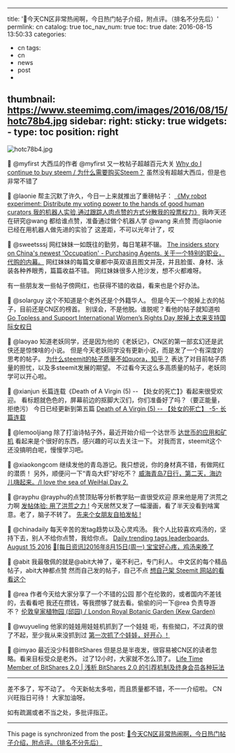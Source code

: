 
---
title: '📌今天CN区非常热闹啊，今日热门帖子介绍，附点评。（排名不分先后）'
permlink: cn
catalog: true
toc_nav_num: true
toc: true
date: 2016-08-15 13:50:33
categories:
- cn
tags:
- cn
- news
- post
- 
thumbnail: https://www.steemimg.com/images/2016/08/15/hotc78b4.jpg
sidebar:
    right:
        sticky: true
widgets:
    -
        type: toc
        position: right
---


![hotc78b4.jpg](https://www.steemimg.com/images/2016/08/15/hotc78b4.jpg)

📌 @myfirst
大西瓜的作者 @myfirst 又一枚帖子超越百元大关
[Why do I continue to buy steem / 为什么需要购买Steem？](https://steemit.com/steemit/@myfirst/why-do-i-continue-to-buy-steem-steem)
虽然没有超越大西瓜，但是也非常不错了

📌 @laonie 
帮主沉默了许久，今日一上来就推出了重磅帖子：
[《My robot experiment: Distribute my voting power to the hands of good human curators 我的机器人实验,通过跟踪人肉点赞的方式分散我的投票权力》](https://steemit.com/steem/@laonie/my-robot-experiment-distribute-my-voting-power-to-the-hands-of-good-human-curators)
我昨天还在研究@wang 都给谁点赞，准备通过做个机器人学 @wang 来点赞
而@laonie 已经在用机器人做先进的实验了
这差距，不可以光年计了，哎

📌 @sweetsssj 
网红妹妹一如既往的勤劳，每日笔耕不辍。
[The insiders story on China's newest 'Occupation' - Purchasing Agents. 关于一个特别的职业，代购的内幕。](https://steemit.com/life/@sweetsssj/the-insiders-story-on-china-s-newest-occupation-purchasing-agents)
网红妹妹的每篇文章都中英双语且图文并茂，并且脸蛋、身材、泳装各种养眼秀，篇篇收益不错。
网红妹妹很多人抢沙发，想不火都难呀。

有一些朋友发一些帖子傍网红，也获得不错的收益，看来也是个好办法。

📌 @solarguy
这个不知道是个老外还是个外籍华人。
但是今天一个脱掉上衣的帖子，目前还是CN区的榜首。
别误会，不是他脱。谁脱呢？看他的帖子就知道啦
[Go Topless and Support International Women’s Rights Day 脱掉上衣来支持国际女权日](https://steemit.com/cn/@solarguy/go-topless-and-support-international-women-s-rights-day)

📌 @laoyao
知道老妖同学，还是因为他的《老妖记》，CN区的第一部玄幻还是武侠还是惊悚啥的小说。
但是今天老妖同学没有更新小说，而是发了一个有深度的思考的帖子。
[为什么steemit的帖子质量不如quora，知乎？](https://steemit.com/cn/@laoyao/steemit-quora)
表达了对目前帖子质量的担忧，以及多steemit发展的期望。
不过看今天这么多高质量的帖子，老妖同学可以开心啦。

📌 @xianjun
 长篇连载《Death of A Virgin (5) -- 【处女的死亡】》看起来很受欢迎。
看标题就色色的，屏幕前边的抠脚大汉们，你们准备好了吗？（要正能量，拒绝污）
今日已经更新到第五篇
[Death of A Virgin (5) -- 【处女的死亡】 -5- 长篇连载](https://steemit.com/cn/@xianjun/death-of-a-virgin-5-5)


📌 @lemooljiang
除了打油诗帖子外，最近开始介绍一个达世币
[达世币的应用和矿机](https://steemit.com/cn/@lemooljiang/75ulfd)
看起来是个很好的东西，感兴趣的可以去关注一下。
对我而言，steemit这个还没搞明白呢，慢慢学习吧。

📌 @xiaokongcom
继续发他的青岛游记。我只想说，你的身材真不错，有做网红的潜质！
另外，顺便问一下“青岛大虾”好吃不？
[威海青岛7日行，第二天，海边儿嗨起来。/I love the sea of WeiHai,Day 2.](https://steemit.com/cn/@xiaokongcom/7-i-love-the-sea-of-weihai-day-2)

📌 @rayphu
@rayphu的点赞顶贴等分析教学贴一直很受欢迎
原来他是用了洪荒之力啊
[发帖体验: 用了洪荒之力 !](https://steemit.com/cn/@rayphu/72wb7f)
今天居然又发了一幅漫画，看了半天没看到啥寓意。老了，脑子不转了。
[先来个女朋友自拍发帖 !](https://steemit.com/cn/@rayphu/6vqxw7)

📌 @chinadaily
每天辛苦的发tag趋势以及心灵鸡汤。
我个人比较喜欢鸡汤的，坚持下去，别人不给你点赞，我给你点。
 [Daily trending tags leaderboards, August 15 2016](https://steemit.com/cn/@chinadaily/daily-trending-tags-leaderboards-august-15-2016)
 [📌[每日资讯]2016年8月15日(周一) 宝宝好心疼，鸡汤来晚了](https://steemit.com/cn/@chinadaily/2016-8-15)

📌 @abit
我最敬佩的就是@abit大神了，毫不利己，专门利人。
中文区的每个精品帖子，abit大神都点赞
然而自己发的帖子，自己不点
[想自己架 Steemit 网站的看看这个](https://steemit.com/cn/@abit/steemit)

📌 @rea
作者今天给大家分享了一个不错的公园
那个在伦敦的，或者国内不差钱的，去看看吧
我还在攒钱，等我攒够了就去看。偷偷的问一下@rea 负责导游不？
[伦敦皇家植物园 (邱园) / London Royal Botanic Garden (Kew Garden)](https://steemit.com/cn/@rea/london-royal-botanic-garden-kew-garden)

📌 @wuyueling
他家的娃娃用娃娃机抓到了一个娃娃
呃，有些拗口，不过真的很了不起，至少我从来没抓到过
[第一次抓了个娃娃，好开心 ！](https://steemit.com/life/@wuyueling/3c1zke)

📌 @imyao
最近没少科普BitShares
但是总是半夜发，很容易被CN区的读者忽略。看来目标受众是老外。
过了12小时，大家就不怎么顶了。
[Life Time Member of BitShares 2.0 | 浅析 BitShares 2.0 的引荐机制及终身会员各种玩法](https://steemit.com/bitshares/@imyao/life-time-member-of-bitshares-2-0-or-bitshares-2-0)
****
差不多了，写不动了。
今天新帖太多啦，而且质量都不错，不一一介绍啦。
CN兴旺指日可待！
大家加油呀。

如有疏漏或者不当之处，多批评指正。

- - -

This page is synchronized from the post: [📌今天CN区非常热闹啊，今日热门帖子介绍，附点评。（排名不分先后）](https://steemit.com/@oflyhigh/cn)
